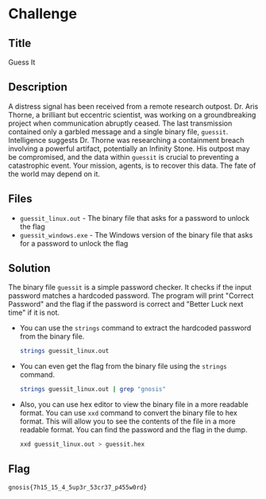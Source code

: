 # Challenge

## Title

Guess It

## Description

A distress signal has been received from a remote research outpost. Dr. Aris Thorne, a brilliant but eccentric scientist, was working on a groundbreaking project when communication abruptly ceased. The last transmission contained only a garbled message and a single binary file, `guessit`.  
Intelligence suggests Dr. Thorne was researching a containment breach involving a powerful artifact, potentially an Infinity Stone. His outpost may be compromised, and the data within `guessit` is crucial to preventing a catastrophic event. Your mission, agents, is to recover this data. The fate of the world may depend on it.

## Files

- `guessit_linux.out` - The binary file that asks for a password to unlock the flag
- `guessit_windows.exe` - The Windows version of the binary file that asks for a password to unlock the flag

## Solution

The binary file `guessit` is a simple password checker. It checks if the input password matches a hardcoded password. The program will print "Correct Password" and the flag if the password is correct and "Better Luck next time" if it is not.

- You can use the `strings` command to extract the hardcoded password from the binary file.

  ```bash
  strings guessit_linux.out
  ```

- You can even get the flag from the binary file using the `strings` command.

  ```bash
  strings guessit_linux.out | grep "gnosis"
  ```

- Also, you can use hex editor to view the binary file in a more readable format. You can use `xxd` command to convert the binary file to hex format. This will allow you to see the contents of the file in a more readable format. You can find the password and the flag in the dump.

  ```bash
  xxd guessit_linux.out > guessit.hex
  ```

## Flag

```text
gnosis{7h15_15_4_5up3r_53cr37_p455w0rd}
```
